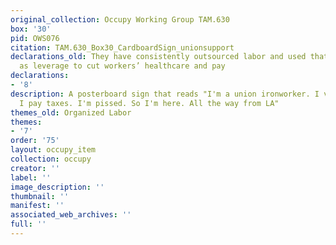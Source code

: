 ```yaml
---
original_collection: Occupy Working Group TAM.630
box: '30'
pid: OWS076
citation: TAM.630_Box30_CardboardSign_unionsupport
declarations_old: They have consistently outsourced labor and used that outsourcing
  as leverage to cut workers’ healthcare and pay
declarations:
- '8'
description: A posterboard sign that reads "I'm a union ironworker. I vote. I work.
  I pay taxes. I'm pissed. So I'm here. All the way from LA"
themes_old: Organized Labor
themes:
- '7'
order: '75'
layout: occupy_item
collection: occupy
creator: ''
label: ''
image_description: ''
thumbnail: ''
manifest: ''
associated_web_archives: ''
full: ''
---
```

